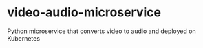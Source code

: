 # video-audio-microservice
Python microservice that converts video to audio and deployed on Kubernetes

